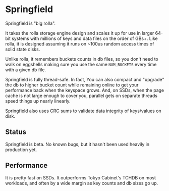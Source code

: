 Springfield
===========

Springfield is "big rolla".

It takes the rolla storage engine design and scales it up
for use in larger 64-bit systems with millions of keys
and data files on the order of GBs+.  Like rolla, it is
designed assuming it runs on ~100us random access
times of solid state disks.

Unlike rolla, it remembers buckets counts in db files,
so you don't need to walk on eggshells making sure you
use the same `NUM_BUCKETS` every time with a given db
file.

Springfield is fully thread-safe.  In fact,
You can also compact and "upgrade" the db to
higher bucket count while remaining online to get your
performance back when the keyspace grows.  And, on SSDs,
when the page cache is not large enough to cover you,
parallel gets on separate threads speed things up nearly
linearly.

Springfield also uses CRC sums to validate data
integrity of keys/values on disk.

Status
------

Springfield is beta.  No known bugs, but it hasn't
been used heavily in production yet.

Performance
-----------

It is pretty fast on SSDs.  It outperforms
Tokyo Cabinet's TCHDB on most workloads, and
often by a wide margin as key counts and db
sizes go up.
